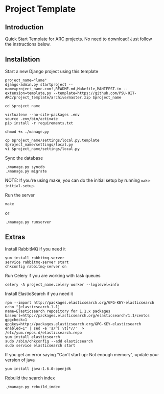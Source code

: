 # Project Template

## Introduction

Quick Start Template for ARC projects.
No need to download! Just follow the instructions below.

## Installation

Start a new Django project using this template

    project_name="lame"
    django-admin.py startproject --name=project_name.conf,README.md,Makefile,MANIFEST.in --extension=template,py --template=https://github.com/PSU-OIT-ARC/project_template/archive/master.zip $project_name

    cd $project_name

    virtualenv --no-site-packages .env
    source .env/bin/activate
    pip install -r requirements.txt

    chmod +x ./manage.py

    cp $project_name/settings/local.py.template $project_name/settings/local.py
    vi $project_name/settings/local.py

Sync the database

    ./manage.py syncdb
    ./manage.py migrate

NOTE: If you're using make, you can do the initial setup by running
`make initial-setup`.

Run the server

    make

or

    ./manage.py runserver

## Extras

Install RabbitMQ if you need it

    yum install rabbitmq-server
    service rabbitmq-server start
    chkconfig rabbitmq-server on

Run Celery if you are working with task queues

    celery -A project_name.celery worker --loglevel=info

Install ElasticSearch if you need it

    rpm --import http://packages.elasticsearch.org/GPG-KEY-elasticsearch
    echo "[elasticsearch-1.1]
    name=Elasticsearch repository for 1.1.x packages
    baseurl=http://packages.elasticsearch.org/elasticsearch/1.1/centos
    gpgcheck=1
    gpgkey=http://packages.elasticsearch.org/GPG-KEY-elasticsearch
    enabled=1" | sed -e 's/^[ \t]*//'  > /etc/yum.repos.d/elasticsearch.repo
    yum install elasticsearch
    sudo /sbin/chkconfig --add elasticsearch
    sudo service elasticsearch start

If you get an error saying "Can't start up: Not enough memory", update your version of java

    yum install java-1.6.0-openjdk

Rebuild the search index

    ./manage.py rebuild_index
